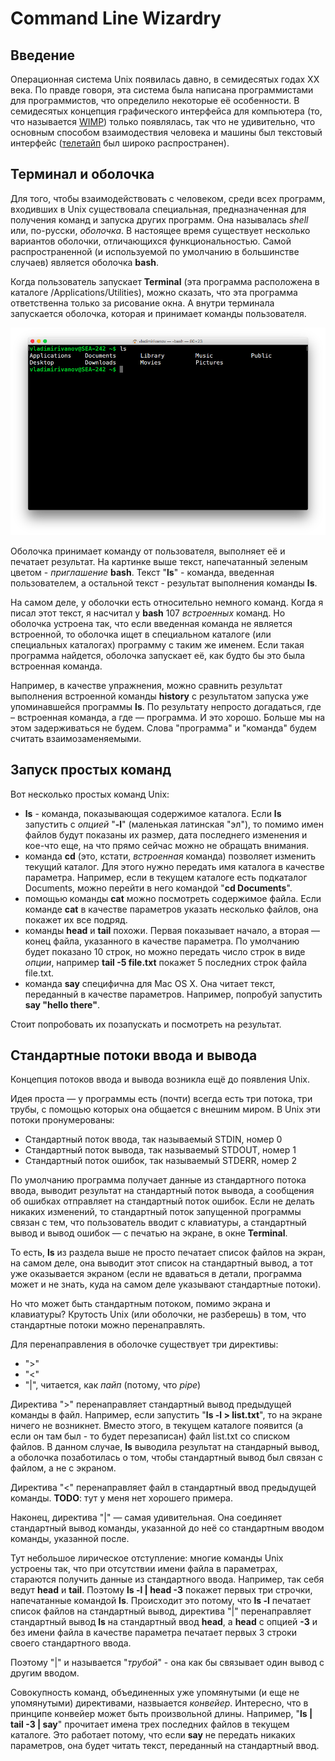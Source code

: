 # Command Line Wizardry


## Введение

Операционная система Unix появилась давно, в семидесятых годах XX века. По
правде говоря, эта система была написана программистами для программистов, что
определило некоторые её особенности. В семидесятых концепция графического
интерфейса для компьютера (то, что называется [WIMP]) только появлялась, так что
не удивительно, что основным способом взаимодествия человека и машины был
текстовый интерфейс ([телетайп] был широко распространен).


## Терминал и оболочка

Для того, чтобы взаимодействовать с человеком, среди всех программ, входивших в
Unix существовала специальная, предназначенная для получения команд и запуска
других программ. Она называлась *shell* или, по-русски, *оболочка*. В настоящее
время существует несколько вариантов оболочки, отличающихся функциональностью.
Самой распространенной (и используемой по умолчанию в большинстве случаев)
является оболочка **bash**.

Когда пользователь запускает **Terminal** (эта программа расположена в каталоге
/Applications/Utilities), можно сказать, что эта программа ответственна только
за рисование окна. А внутри терминала запускается оболочка, которая и принимает
команды пользователя.

![Terminal image](terminal.png "Окно программы Terminal")

Оболочка принимает команду от пользователя, выполняет её и печатает результат.
На картинке выше текст, напечатанный зеленым цветом - _приглашение_ **bash**.
Текст "**ls**" - команда, введенная пользователем, а остальной текст - результат
выполнения команды **ls**.

На самом деле, у оболочки есть относительно немного команд. Когда я писал этот
текст, я насчитал у **bash** 107 _встроенных_ команд. Но оболочка устроена так,
что если введенная команда не является встроенной, то оболочка ищет в
специальном каталоге (или специальных каталогах) программу с таким же именем.
Если такая программа найдется, оболочка запускает её, как будто бы это была
встроенная команда.

Например, в качестве упражнения, можно сравнить результат выполнения встроенной
команды **history** с результатом запуска уже упоминавшейся программы **ls**. По
результату непросто догадаться, где – встроенная команда, а где — программа. И
это хорошо. Больше мы на этом задерживаться не будем. Слова "программа" и
"команда" будем считать взаимозаменяемыми.


## Запуск простых команд

Вот несколько простых команд Unix:

* **ls** - команда, показывающая содержимое каталога. Если **ls** запустить с _опцией_ "**-l**" (маленькая латинская "эл"), то помимо имен файлов будут показаны их размер, дата последнего изменения и кое-что еще, на что прямо сейчас можно не обращать внимания.
* команда **cd** (это, кстати, _встроенная_ команда) позволяет изменить текущий каталог. Для этого нужно передать имя каталога в качестве параметра. Например, если в текущем каталоге есть подкаталог Documents, можно перейти в него командой "**cd Documents**".
* помощью команды **cat** можно посмотреть содержимое файла. Если команде **cat** в качестве параметров указать несколько файлов, она покажет их все подряд.
* команды **head** и **tail** похожи. Первая показывает начало, а вторая — конец файла, указанного в качестве параметра. По умолчанию будет показано 10 строк, но можно передать число строк в виде _опции_, например **tail -5 file.txt** покажет 5 последних строк файла file.txt.
* команда **say** специфична для Mac OS X. Она читает текст, переданный в качестве параметров. Например, попробуй запустить **say "hello there"**.

Стоит попробовать их позапускать и посмотреть на результат.

## Стандартные потоки ввода и вывода

Концепция потоков ввода и вывода возникла ещё до появления Unix.

Идея проста — у программы есть (почти) всегда есть три потока, три трубы, с
помощью которых она общается с внешним миром. В Unix эти потоки пронумерованы:

- Стандартный поток ввода, так называемый STDIN, номер 0
- Стандартный поток вывода, так называемый STDOUT, номер 1
- Стандартный поток ошибок, так называемый STDERR, номер 2

По умолчанию программа получает данные из стандартного потока ввода, выводит
результат на стандартный поток вывода, а сообщения об ошибках отправляет на
стандартный поток ошибок. Если не делать никаких изменений, то стандартный поток
запущенной программы связан с тем, что пользователь вводит с клавиатуры, а
стандартный вывод и вывод ошибок — с печатью на экране, в окне **Terminal**.

То есть, **ls** из раздела выше не просто печатает список файлов на экран, на
самом деле, она выводит этот список на стандартный вывод, а тот уже оказывается
экраном (если не вдаваться в детали, программа может и не знать, куда на самом
деле указывают стандартные потоки).

Но что может быть стандартным потоком, помимо экрана и клавиатуры? Крутость Unix
(или оболочки, не разберешь) в том, что стандартные потоки можно перенаправлять.

Для перенаправления в оболочке существует три директивы:

- ">"
- "<"
- "|", читается, как _пайп_ (потому, что _pipe_)

Директива ">" перенаправляет стандартный вывод предыдущей команды в файл.
Например, если запустить "**ls -l > list.txt**", то на экране ничего не
возникнет. Вместо этого, в текущем каталоге появится (а если он там был - то
будет перезаписан) файл list.txt со списком файлов. В данном случае, **ls**
выводила результат на стандарный вывод, а оболочка позаботилась о том, чтобы
стандартный вывод был связан с файлом, а не с экраном.

Директива "<" перенаправляет файл в стандартный ввод предыдущей команды.
**TODO**: тут у меня нет хорошего примера.

Наконец, директива "|" — самая удивительная. Она соединяет стандартный вывод
команды, указанной до неё со стандартным вводом команды, указанной после.

Тут небольшое лирическое отступление: многие команды Unix устроены так, что при
отсутствии имени файла в параметрах, стараются получить данные из стандартного
ввода. Например, так себя ведут **head** и **tail**. Поэтому **ls -l | head -3**
покажет первых три строчки, напечатанные командой **ls**. Происходит это потому,
что **ls -l** печатает список файлов на стандартный вывод, директива "|"
перенаправляет стандартный вывод **ls** на стандартный ввод **head**, а **head**
с опцией **-3** и без имени файла в качестве параметра печатает первых 3 строки
своего стандартного ввода.

Поэтому "|" и называется "_трубой_" - она как бы связывает один вывод с другим
вводом.

Совокупность команд, объединенных уже упомянутыми (и еще не упомянутыми)
директивами, назвыается _конвейер_. Интересно, что в принципе конвейер может
быть произвольной длины. Например, "**ls | tail -3 | say**" прочитает имена
трех последних файлов в текущем каталоге. Это работает потому, что если
**say** не передать никаких параметров, она будет читать текст, переданный на
стандартный ввод.







[WIMP]: https://en.wikipedia.org/wiki/WIMP_(computing)
[телетайп]: https://ru.wikipedia.org/wiki/Телетайп
